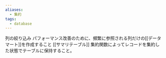 ```yaml
---
aliases:
  - 集約
tags:
  - database
---
```

列の絞り込み
	パフォーマンス改善のために、頻繁に参照される列だけの[[データマート]]を作成すること
[[サマリテーブル]]
	集約関数によってレコードを集約した状態でテーブルに保持すること。